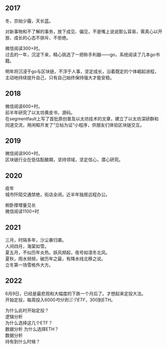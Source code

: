 ## 2017
冬，京始少霾，天长蓝。

对新事物和不了解的事务，放下成见、偏见，不是嘴上说说那么容易，需真心以开放、成长的心态不排斥、不拒绝。

微信阅读300+时。  
过去的一年，沉淀下来，精心挑选了一把称手利器——go，系统阅读了几本go书籍。  

明年将沉浸于go与区块链，不浮于人事，坚定成长，沿着既定的个体崛起进程，主动地持续提升自己，只有自己始终保持强大才能安稳。  

## 2018
微信阅读600+时。  
前半年研究了以太坊黄皮书，源码。  
在segmentfault上写了首批原创普及以太坊技术的文章，建立了以太坊深研群和同道交流，用闲暇开发了“立帖为证”小程序，供朋友们体验区块链交互。  

## 2019
微信阅读900+时。  
区块链行业在低估酝酿期，坚持领域，坚定信心，潜心研究。

## 2020
疫年  
城市阡陌交通禁绝，街店全闭。近半年独居远程办公。

俯卧撑增量见长  
微信阅读1100+时

## 2021
三月，时隔多年，沙尘暴归袭。  
人间四月，海棠如雪。  
夏五月，不似历年炎热。妖风频起，夜号如凛冬北风。  
夏秋，雨水频频，破历年之最，有降水线北移之说。  
立冬第一场雪格外大方。  

## 2022
6月9日，已经是最悲观和大幅度的下跌一个月后了。才想起来定投大法。  
开始定投，每周投入$6000均分到三个ETF，$300到ETH。   

为什么此时开始定投？  
逻辑分析   
为什么选择这几个ETF？  
数据分析
为什么选择ETH？  
数据分析  
持有到什么时候？   